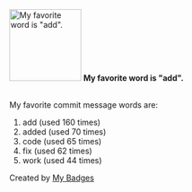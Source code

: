 <img src="https://my-badges.github.io/my-badges/favorite-word.png" alt="My favorite word is &quot;add&quot;." title="My favorite word is &quot;add&quot;." width="128">
<strong>My favorite word is &quot;add&quot;.</strong>
<br><br>

My favorite commit message words are:

1. add (used 160 times)
2. added (used 70 times)
3. code (used 65 times)
4. fix (used 62 times)
5. work (used 44 times)


Created by <a href="https://github.com/my-badges/my-badges">My Badges</a>